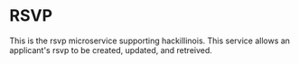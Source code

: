 RSVP
====

This is the rsvp microservice supporting hackillinois. This service allows an applicant's rsvp to be created, updated, and retreived.
